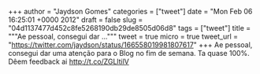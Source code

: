 
+++
author = "Jaydson Gomes"
categories = ["tweet"]
date = "Mon Feb 06 16:25:01 +0000 2012"
draft = false
slug = "04d1137477d452c8fe5268190db29de8505d06d8"
tags = ["tweet"]
title = """Ae pessoal, consegui dar ..."""
tweet = true
micro = true
tweet_url = "https://twitter.com/jaydson/status/166558019981807617"
+++
Ae pessoal, consegui dar uma atenção para o Blog no fim de semana. Ta quase 100%. Dêem feedback ai http://t.co/ZGLltilV
